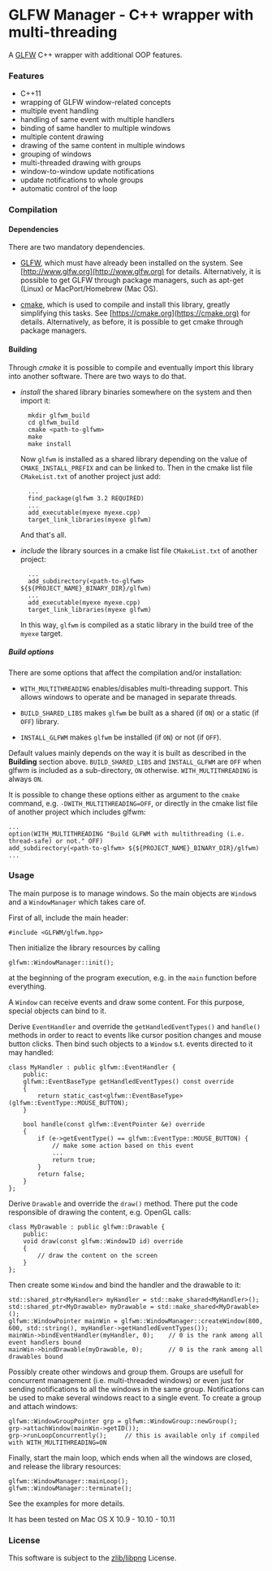 GLFW Manager - C++ wrapper with multi-threading
===============================================

A [GLFW](http://www.glfw.org) C++ wrapper with additional OOP features.

### Features
* C++11
* wrapping of GLFW window-related concepts
* multiple event handling
* handling of same event with multiple handlers
* binding of same handler to multiple windows
* multiple content drawing
* drawing of the same content in multiple windows
* grouping of windows
* multi-threaded drawing with groups
* window-to-window update notifications
* update notifications to whole groups
* automatic control of the loop



### Compilation
#### Dependencies
There are two mandatory dependencies.

* [GLFW](http://www.glfw.org), which must have already been installed on the system.
See [http://www.glfw.org](http://www.glfw.org) for details.
Alternatively, it is possible to get GLFW through package managers, such as apt-get (Linux) or MacPort/Homebrew (Mac OS).

* [cmake](https://cmake.org), which is used to compile and install this library, greatly simplifying this tasks.
See [https://cmake.org](https://cmake.org) for details.
Alternatively, as before, it is possible to get cmake through package managers.



#### Building
Through *cmake* it is possible to compile and eventually import this library into another software.
There are two ways to do that.

* *install* the shared library binaries somewhere on the system and then import it:

        mkdir glfwm_build
        cd glfwm_build
        cmake <path-to-glfwm>
        make
        make install

    Now `glfwm` is installed as a shared library depending on the value of `CMAKE_INSTALL_PREFIX` and can be linked to.
    Then in the cmake list file `CMakeList.txt` of another project just add:

        ...
        find_package(glfwm 3.2 REQUIRED)
        ...
        add_executable(myexe myexe.cpp)
        target_link_libraries(myexe glfwm)

    And that's all.

* *include* the library sources in a cmake list file `CMakeList.txt` of another project:

        ...
        add_subdirectory(<path-to-glfwm> ${${PROJECT_NAME}_BINARY_DIR}/glfwm)
        ...
        add_executable(myexe myexe.cpp)
        target_link_libraries(myexe glfwm)

    In this way, `glfwm` is compiled as a static library in the build tree of the `myexe` target.

##### Build options
There are some options that affect the compilation and/or installation:

* `WITH_MULTITHREADING` enables/disables multi-threading support. This allows windows to operate and be managed in separate threads.

* `BUILD_SHARED_LIBS` makes `glfwm` be built as a shared (if `ON`) or a static (if `OFF`) library.

* `INSTALL_GLFWM` makes `glfwm` be installed (if `ON`) or not (if `OFF`).

Default values mainly depends on the way it is built as described in the **Building** section above.
`BUILD_SHARED_LIBS` and `INSTALL_GLFWM` are `OFF` when glfwm is included as a sub-directory, `ON` otherwise.
`WITH_MULTITHREADING` is always `ON`.

It is possible to change these options either as argument to the `cmake` command, e.g. `-DWITH_MULTITHREADING=OFF`, or directly in the cmake list file of another project which includes glfwm:

    ...
    option(WITH_MULTITHREADING "Build GLFWM with multithreading (i.e. thread-safe) or not." OFF)
    add_subdirectory(<path-to-glfwm> ${${PROJECT_NAME}_BINARY_DIR}/glfwm)
    ...

### Usage
The main purpose is to manage windows.
So the main objects are `Window`s and a `WindowManager` which takes care of.

First of all, include the main header:

    #include <GLFWM/glfwm.hpp>

Then initialize the library resources by calling

    glfwm::WindowManager::init();

at the beginning of the program execution, e.g. in the `main` function before everything.

A `Window` can receive events and draw some content.
For this purpose, special objects can bind to it.

Derive `EventHandler` and override the `getHandledEventTypes()` and `handle()` methods in order to react to events like cursor position changes and mouse button clicks.
Then bind such objects to a `Window` s.t. events directed to it may handled:

    class MyHandler : public glfwm::EventHandler {
        public:
        glfwm::EventBaseType getHandledEventTypes() const override
        {
            return static_cast<glfwm::EventBaseType>(glfwm::EventType::MOUSE_BUTTON);
        }

        bool handle(const glfwm::EventPointer &e) override
        {
            if (e->getEventType() == glfwm::EventType::MOUSE_BUTTON) {
                // make some action based on this event
                ...
                return true;
            }
            return false;
        }
    };

Derive `Drawable` and override the `draw()` method.
There put the code responsible of drawing the content, e.g. OpenGL calls:

    class MyDrawable : public glfwm::Drawable {
        public:
        void draw(const glfwm::WindowID id) override
        {
            // draw the content on the screen
        }
    };

Then create some `Window` and bind the handler and the drawable to it:

    std::shared_ptr<MyHandler> myHandler = std::make_shared<MyHandler>();
    std::shared_ptr<MyDrawable> myDrawable = std::make_shared<MyDrawable>();
    glfwm::WindowPointer mainWin = glfwm::WindowManager::createWindow(800, 600, std::string(), myHandler->getHandledEventTypes());
    mainWin->bindEventHandler(myHandler, 0);    // 0 is the rank among all event handlers bound
    mainWin->bindDrawable(myDrawable, 0);       // 0 is the rank among all drawables bound

Possibly create other windows and group them.
Groups are usefull for concurrent management (i.e. multi-threaded windows) or even just for sending notifications to all the windows in the same group.
Notifications can be used to make several windows react to a single event.
To create a group and attach windows:

    glfwm::WindowGroupPointer grp = glfwm::WindowGroup::newGroup();
    grp->attachWindow(mainWin->getID());
    grp->runLoopConcurrently();     // this is available only if compiled with WITH_MULTITHREADING=ON

Finally, start the main loop, which ends when all the windows are closed, and release the library resources:

    glfwm::WindowManager::mainLoop();
    glfwm::WindowManager::terminate();

See the examples for more details.

It has been tested on Mac OS X 10.9 - 10.10 - 10.11

### License
This software is subject to the [zlib/libpng](http://opensource.org/licenses/Zlib) License.
